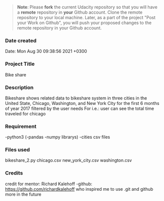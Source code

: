 >**Note**: Please **fork** the current Udacity repository so that you will have a **remote** repository in **your** Github account. Clone the remote repository to your local machine. Later, as a part of the project "Post your Work on Github", you will push your proposed changes to the remote repository in your Github account.

### Date created
Date:   Mon Aug 30 09:38:56 2021 +0300

### Project Title
Bike  share

### Description
Bikeshare shows related data to bikeshare system in three cities in the United State, Chicago, Washington, and New York City for the first 6 months of year 2017
filtered by the user needs
For i.e.: user can see the total time traveled for chicago

### Requirement
-python3  (-pandas -numpy librarys)
-cities csv files

### Files used
bikeshare_2.py
chicago.csv
new_york_city.csv
washington.csv

### Credits
credit for mentor: Richard Kalehoff     -github: https://github.com/richardkalehoff  who inspired me to use .git and github more in the future

